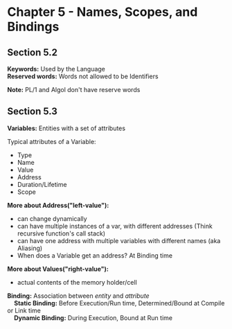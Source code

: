# Chapter 5 - Names, Scopes, and Bindings

## Section 5.2
__Keywords:__ Used by the Language  
__Reserved words:__ Words not allowed to be Identifiers  

__Note:__ PL/1 and Algol don't have reserve words  

## Section 5.3 
__Variables:__ Entities with a set of attributes

Typical attributes of a Variable:
-  Type
-  Name
-  Value
-  Address
-  Duration/Lifetime
-  Scope

__More about Address("left-value"):__ 
-  can change dynamically
-  can have multiple instances of a var, with different addresses (Think recursive function's call stack)
-  can have one address with multiple variables with different names (aka Aliasing)
-  When does a Variable get an address? At Binding time  

__More about Values("right-value"):__ 
-  actual contents of the memory holder/cell

__Binding:__ Association between _entity_ and _attribute_  
&nbsp;&nbsp;&nbsp;&nbsp;__Static Binding:__  Before Execution/Run time, Determined/Bound at Compile or Link time  
&nbsp;&nbsp;&nbsp;&nbsp;__Dynamic Binding:__ During Execution, Bound at Run time


